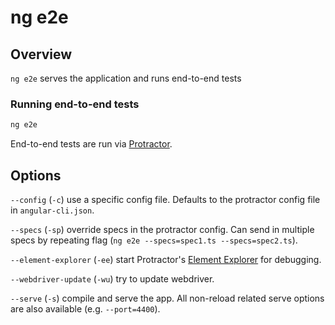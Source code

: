 <!-- Links in /docs/documentation should NOT have `.md` at the end, because they end up in our wiki at release. -->

# ng e2e

## Overview
`ng e2e` serves the application and runs end-to-end tests

### Running end-to-end tests

```bash
ng e2e
```

End-to-end tests are run via [Protractor](https://angular.github.io/protractor/).

## Options
`--config` (`-c`) use a specific config file. Defaults to the protractor config file in `angular-cli.json`.

`--specs` (`-sp`) override specs in the protractor config.
Can send in multiple specs by repeating flag (`ng e2e --specs=spec1.ts --specs=spec2.ts`).

`--element-explorer` (`-ee`) start Protractor's
[Element Explorer](https://github.com/angular/protractor/blob/master/docs/debugging.md#testing-out-protractor-interactively)
for debugging.

`--webdriver-update` (`-wu`) try to update webdriver.

`--serve` (`-s`) compile and serve the app.
All non-reload related serve options are also available (e.g. `--port=4400`).